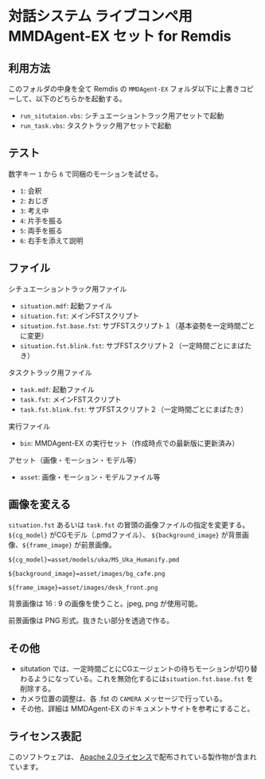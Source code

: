 # 対話システム ライブコンペ用 MMDAgent-EX セット for Remdis

## 利用方法

このフォルダの中身を全て Remdis の `MMDAgent-EX` フォルダ以下に上書きコピーして、以下のどちらかを起動する。

- `run_situtaion.vbs`: シチュエーショントラック用アセットで起動
- `run_task.vbs`: タスクトラック用アセットで起動

## テスト

数字キー `1` から `6` で同梱のモーションを試せる。

- `1`: 会釈
- `2`: おじぎ
- `3`: 考え中
- `4`: 片手を振る
- `5`: 両手を振る
- `6`: 右手を添えて説明

## ファイル

シチュエーショントラック用ファイル

- `situation.mdf`: 起動ファイル
- `situation.fst`: メインFSTスクリプト
- `situation.fst.base.fst`: サブFSTスクリプト１（基本姿勢を一定時間ごとに変更）
- `situation.fst.blink.fst`: サブFSTスクリプト２（一定時間ごとにまばたき）

タスクトラック用ファイル

- `task.mdf`: 起動ファイル
- `task.fst`: メインFSTスクリプト
- `task.fst.blink.fst`: サブFSTスクリプト２（一定時間ごとにまばたき）

実行ファイル

- `bin`: MMDAgent-EX の実行セット（作成時点での最新版に更新済み）

アセット（画像・モーション・モデル等）

- `asset`: 画像・モーション・モデルファイル等

## 画像を変える

`situation.fst` あるいは `task.fst` の冒頭の画像ファイルの指定を変更する。
`${cg_model}` がCGモデル（.pmdファイル）、 `${background_image}` が背景画像、`${frame_image}` が前景画像。

```text
${cg_model}=asset/models/uka/MS_Uka_Humanify.pmd

${background_image}=asset/images/bg_cafe.png

${frame_image}=asset/images/desk_front.png
```

背景画像は 16 : 9 の画像を使うこと。jpeg, png が使用可能。

前景画像は PNG 形式。抜きたい部分を透過で作る。

## その他

- situtation では、一定時間ごとにCGエージェントの待ちモーションが切り替わるようになっている。これを無効化するには`situation.fst.base.fst` を削除する。
- カメラ位置の調整は、各 .fst の `CAMERA` メッセージで行っている。
- その他、詳細は MMDAgent-EX のドキュメントサイトを参考にすること。

## ライセンス表記
このソフトウェアは、 [Apache 2.0ライセンス](https://www.apache.org/licenses/LICENSE-2.0)で配布されている製作物が含まれています。
